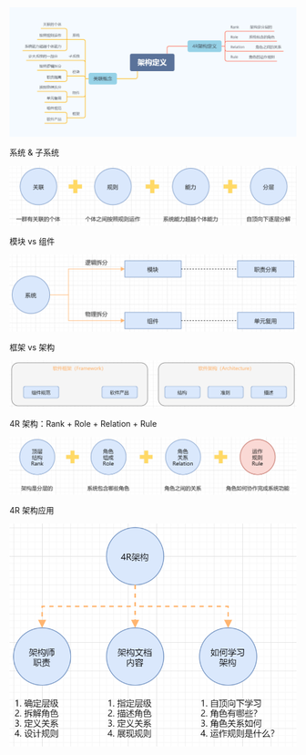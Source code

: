 ![](架构定义.png)

系统 & 子系统

![](lesson-1-1.png)

模块 vs 组件

![](lesson-1-2.png)

框架 vs 架构

![](lesson-1-3.png)

4R 架构：Rank + Role + Relation + Rule

![](lesson-1-4.png)

4R 架构应用

![](lesson-1-5.png)
